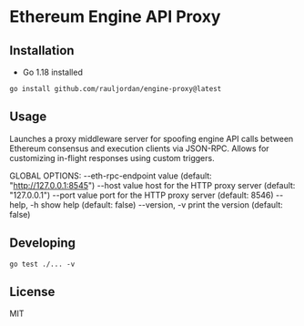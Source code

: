 # Ethereum Engine API Proxy

## Installation

- Go 1.18 installed

```
go install github.com/rauljordan/engine-proxy@latest
```

## Usage

Launches a proxy middleware server for spoofing engine API calls between Ethereum consensus and execution clients via JSON-RPC. Allows for customizing in-flight responses using custom triggers.

GLOBAL OPTIONS:
--eth-rpc-endpoint value  (default: "http://127.0.0.1:8545")
--host value              host for the HTTP proxy server (default: "127.0.0.1")
--port value              port for the HTTP proxy server (default: 8546)
--help, -h                show help (default: false)
--version, -v             print the version (default: false)


## Developing

```
go test ./... -v
```

## License

MIT